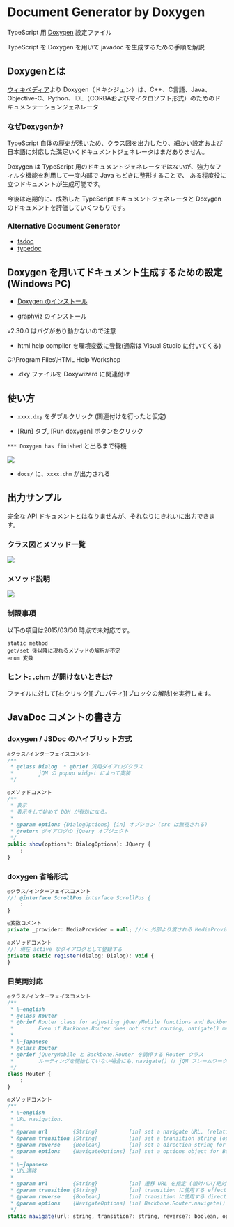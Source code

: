 ﻿Document Generator by Doxygen
=========

TypeScript 用 [Doxygen](http://www.stack.nl/~dimitri/doxygen/index.html) 設定ファイル

TypeScript を Doxygen を用いて javadoc を生成するための手順を解説

## Doxygenとは

[ウィキペディア](http://ja.wikipedia.org/wiki/Doxygen)より
Doxygen（ドキシジェン）は、C++、C言語、Java、Objective-C、Python、IDL（CORBAおよびマイクロソフト形式）のためのドキュメンテーションジェネレータ


### なぜDoxygenか?
TypeScript 自体の歴史が浅いため、クラス図を出力したり、細かい設定および日本語に対応した満足いくドキュメントジェネレータはまだありません。

Doxygen は TypeScript 用のドキュメントジェネレータではないが、強力なフィルタ機能を利用して一度内部で Java もどきに整形することで、
ある程度役に立つドキュメントが生成可能です。

今後は定期的に、成熟した TypeScript ドキュメントジェネレータと Doxygen のドキュメントを評価していくつもりです。

### Alternative Document Generator

- [tsdoc](https://www.npmjs.com/package/tsdoc)
- [typedoc](http://n0n4m3.codingcorner.net/?p=28871)


## Doxygen を用いてドキュメント生成するための設定 (Windows PC)

- [Doxygen のインストール](http://www.stack.nl/~dimitri/doxygen/download.html)

- [graphviz のインストール](http://www.graphviz.org/Download_windows.php)

 v2.30.0 はバグがあり動かないので注意

- html help compiler を環境変数に登録(通常は Visual Studio に付いてくる)

 C:\Program Files\HTML Help Workshop

- .dxy ファイルを Doxywizard に関連付け


## 使い方

- `xxxx.dxy` をダブルクリック (関連付けを行ったと仮定)

- [Run] タブ, [Run doxygen] ボタンをクリック

 `*** Doxygen has finished` と出るまで待機

![](images/run_doxygen.png)

- `docs/` に、`xxxx.chm` が出力される


## 出力サンプル

完全な API ドキュメントとはなりませんが、それなりにきれいに出力できます。

### クラス図とメソッド一覧
![](images/sample.png)


### メソッド説明
![](images/sample_method.png)


### 制限事項

以下の項目は2015/03/30 時点で未対応です。

    static method
    get/set 後以降に現れるメソッドの解釈が不定
    enum 変数


### ヒント: .chm が開けないときは?

ファイルに対して[右クリック][プロパティ][ブロックの解除]を実行します。


## JavaDoc コメントの書き方

### doxygen / JSDoc のハイブリット方式

```javascript
◎クラス/インターフェイスコメント
/**
 * @class Dialog  * @brief 汎用ダイアログクラス
 *        jQM の popup widget によって実装
 */

◎メソッドコメント
/**
 * 表示
 * 表示をして始めて DOM が有効になる。
 *
 * @param options {DialogOptions} [in] オプション (src は無視される)
 * @return ダイアログの jQuery オブジェクト
 */
public show(options?: DialogOptions): JQuery {
    :
}
```

### doxygen 省略形式

```javascript
◎クラス/インターフェイスコメント
//! @interface ScrollPos interface ScrollPos {
    :
}

◎変数コメント
private _provider: MediaProvider = null; //!< 外部より渡される MediaProvier インスタンスを保持
    
◎メソッドコメント
//! 現在 active なダイアログとして登録する
private static register(dialog: Dialog): void {
}
```

### 日英両対応

```javascript
◎クラス/インターフェイスコメント
/**
 * \~english
 * @class Router
 * @brief Router class for adjusting jQueryMobile functions and Backbone.Router functions.
 *        Even if Backbone.Router does not start routing, natigate() method works good with jQM framework.
 *
 * \~japanese
 * @class Router
 * @brief jQueryMobile と Backbone.Router を調停する Router クラス
 *        ルーティングを開始していない場合にも、navigate() は jQM フレームワークを使用して機能する。
 */
class Router {
    :
}

◎メソッドコメント
/**
 * \~english
 * URL navigation.
 *
 * @param url        {String}          [in] set a navigate URL. (relative path / absolute path / fragment)
 * @param transition {String}          [in] set a transition string (optional)
 * @param reverse    {Boolean}         [in] set a direction string for transition. true:reverse / false:nomal (optional)
 * @param options    {NavigateOptions} [in] set a options object for Backbone.Router.navigate(). (optional)
 *
 * \~japanese
 * URL遷移
 *
 * @param url        {String}          [in] 遷移 URL を指定 (相対パス/絶対パス/フラグメント)
 * @param transition {String}          [in] transition に使用する effect を指定 (任意)
 * @param reverse    {Boolean}         [in] transition に使用する direction を指定 true:reverse/false:通常 (任意)
 * @param options    {NavigateOptions} [in] Backbone.Router.navigate() に渡されるオプション (任意)
 */
static navigate(url: string, transition?: string, reverse?: boolean, options?: NavigateOptions): void;
```
